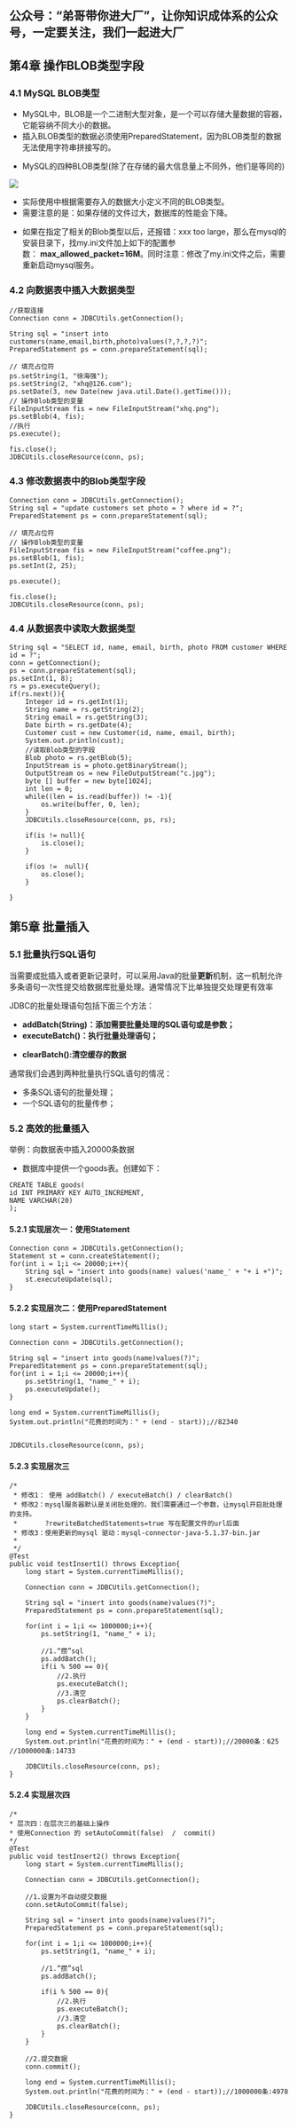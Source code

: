 ## 公众号：“弟哥带你进大厂”，让你知识成体系的公众号，一定要关注，我们一起进大厂

## 第4章 操作BLOB类型字段


### 4.1 MySQL BLOB类型



-   MySQL中，BLOB是一个二进制大型对象，是一个可以存储大量数据的容器，它能容纳不同大小的数据。 
-   插入BLOB类型的数据必须使用PreparedStatement，因为BLOB类型的数据无法使用字符串拼接写的。 

<!---->

-   MySQL的四种BLOB类型(除了在存储的最大信息量上不同外，他们是等同的) 



![](https://p3-juejin.byteimg.com/tos-cn-i-k3u1fbpfcp/002b7049166c44afaed8242de56933a5~tplv-k3u1fbpfcp-zoom-1.image)



-   实际使用中根据需要存入的数据大小定义不同的BLOB类型。
-   需要注意的是：如果存储的文件过大，数据库的性能会下降。

<!---->

-   如果在指定了相关的Blob类型以后，还报错：xxx too large，那么在mysql的安装目录下，找my.ini文件加上如下的配置参数： **max_allowed_packet=16M**。同时注意：修改了my.ini文件之后，需要重新启动mysql服务。



### 4.2 向数据表中插入大数据类型



```
//获取连接
Connection conn = JDBCUtils.getConnection();
		
String sql = "insert into customers(name,email,birth,photo)values(?,?,?,?)";
PreparedStatement ps = conn.prepareStatement(sql);

// 填充占位符
ps.setString(1, "徐海强");
ps.setString(2, "xhq@126.com");
ps.setDate(3, new Date(new java.util.Date().getTime()));
// 操作Blob类型的变量
FileInputStream fis = new FileInputStream("xhq.png");
ps.setBlob(4, fis);
//执行
ps.execute();
		
fis.close();
JDBCUtils.closeResource(conn, ps);
```



### 4.3 修改数据表中的Blob类型字段



```
Connection conn = JDBCUtils.getConnection();
String sql = "update customers set photo = ? where id = ?";
PreparedStatement ps = conn.prepareStatement(sql);

// 填充占位符
// 操作Blob类型的变量
FileInputStream fis = new FileInputStream("coffee.png");
ps.setBlob(1, fis);
ps.setInt(2, 25);

ps.execute();

fis.close();
JDBCUtils.closeResource(conn, ps);
```



### 4.4 从数据表中读取大数据类型



```
String sql = "SELECT id, name, email, birth, photo FROM customer WHERE id = ?";
conn = getConnection();
ps = conn.prepareStatement(sql);
ps.setInt(1, 8);
rs = ps.executeQuery();
if(rs.next()){
	Integer id = rs.getInt(1);
    String name = rs.getString(2);
	String email = rs.getString(3);
    Date birth = rs.getDate(4);
	Customer cust = new Customer(id, name, email, birth);
    System.out.println(cust); 
    //读取Blob类型的字段
	Blob photo = rs.getBlob(5);
	InputStream is = photo.getBinaryStream();
	OutputStream os = new FileOutputStream("c.jpg");
	byte [] buffer = new byte[1024];
	int len = 0;
	while((len = is.read(buffer)) != -1){
		os.write(buffer, 0, len);
	}
    JDBCUtils.closeResource(conn, ps, rs);
		
	if(is != null){
		is.close();
	}
		
	if(os !=  null){
		os.close();
	}
    
}
```




## 第5章 批量插入



### 5.1 批量执行SQL语句


当需要成批插入或者更新记录时，可以采用Java的批量**更新**机制，这一机制允许多条语句一次性提交给数据库批量处理。通常情况下比单独提交处理更有效率


JDBC的批量处理语句包括下面三个方法：



-   **addBatch(String)：添加需要批量处理的SQL语句或是参数；**
-   **executeBatch()：执行批量处理语句；**

<!---->

-   **clearBatch():清空缓存的数据**



通常我们会遇到两种批量执行SQL语句的情况：


-   多条SQL语句的批量处理；
-   一个SQL语句的批量传参；



### 5.2 高效的批量插入



举例：向数据表中插入20000条数据



-   数据库中提供一个goods表。创建如下：



```
CREATE TABLE goods(
id INT PRIMARY KEY AUTO_INCREMENT,
NAME VARCHAR(20)
);
```



#### 5.2.1 实现层次一：使用Statement



```
Connection conn = JDBCUtils.getConnection();
Statement st = conn.createStatement();
for(int i = 1;i <= 20000;i++){
	String sql = "insert into goods(name) values('name_' + "+ i +")";
	st.executeUpdate(sql);
}
```




#### 5.2.2 实现层次二：使用PreparedStatement



```
long start = System.currentTimeMillis();
		
Connection conn = JDBCUtils.getConnection();
		
String sql = "insert into goods(name)values(?)";
PreparedStatement ps = conn.prepareStatement(sql);
for(int i = 1;i <= 20000;i++){
	ps.setString(1, "name_" + i);
	ps.executeUpdate();
}
		
long end = System.currentTimeMillis();
System.out.println("花费的时间为：" + (end - start));//82340
		
		
JDBCUtils.closeResource(conn, ps);
```



#### 5.2.3 实现层次三



```
/*
 * 修改1： 使用 addBatch() / executeBatch() / clearBatch()
 * 修改2：mysql服务器默认是关闭批处理的，我们需要通过一个参数，让mysql开启批处理的支持。
 * 		 ?rewriteBatchedStatements=true 写在配置文件的url后面
 * 修改3：使用更新的mysql 驱动：mysql-connector-java-5.1.37-bin.jar
 * 
 */
@Test
public void testInsert1() throws Exception{
	long start = System.currentTimeMillis();
		
	Connection conn = JDBCUtils.getConnection();
		
	String sql = "insert into goods(name)values(?)";
	PreparedStatement ps = conn.prepareStatement(sql);
		
	for(int i = 1;i <= 1000000;i++){
		ps.setString(1, "name_" + i);
			
		//1.“攒”sql
		ps.addBatch();
		if(i % 500 == 0){
			//2.执行
			ps.executeBatch();
			//3.清空
			ps.clearBatch();
		}
	}
		
	long end = System.currentTimeMillis();
	System.out.println("花费的时间为：" + (end - start));//20000条：625                                                                         //1000000条:14733  
		
	JDBCUtils.closeResource(conn, ps);
}
```



#### 5.2.4 实现层次四



```
/*
* 层次四：在层次三的基础上操作
* 使用Connection 的 setAutoCommit(false)  /  commit()
*/
@Test
public void testInsert2() throws Exception{
	long start = System.currentTimeMillis();
		
	Connection conn = JDBCUtils.getConnection();
		
	//1.设置为不自动提交数据
	conn.setAutoCommit(false);
		
	String sql = "insert into goods(name)values(?)";
	PreparedStatement ps = conn.prepareStatement(sql);
		
	for(int i = 1;i <= 1000000;i++){
		ps.setString(1, "name_" + i);
			
		//1.“攒”sql
		ps.addBatch();
			
		if(i % 500 == 0){
			//2.执行
			ps.executeBatch();
			//3.清空
			ps.clearBatch();
		}
	}
		
	//2.提交数据
	conn.commit();
		
	long end = System.currentTimeMillis();
	System.out.println("花费的时间为：" + (end - start));//1000000条:4978 
		
	JDBCUtils.closeResource(conn, ps);
}
```


